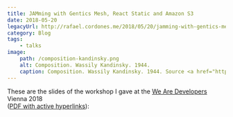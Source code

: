 ```yaml
---
title: JAMming with Gentics Mesh, React Static and Amazon S3
date: 2018-05-20
legacyUrl: http://rafael.cordones.me/2018/05/20/jamming-with-gentics-mesh-react-static-and-amazon-s3/
category: Blog
tags: 
    - talks
image:
    path: /composition-kandinsky.png
    alt: Composition. Wassily Kandinsky. 1944.
    caption: Composition. Wassily Kandinsky. 1944. Source <a href="https://artsandculture.google.com/asset/composition-kandinsky-vassily/2AGLIiSAmxZHGg">Google Arts & Culture</a>
---
```


These are the slides of the workshop I gave at the <a href="https://www.wearedevelopers.com/events/world-congress/">We Are Developers</a> Vienna 2018 <br/>(<a href="https://speakerd.s3.amazonaws.com/presentations/c0af9815abff462abe97f992fd489b4f/jamming-with-gentics-mesh-react-static-and-amazon-s3.pdf">PDF with active hyperlinks</a>):

<script async class="speakerdeck-embed" data-id="c0af9815abff462abe97f992fd489b4f" data-ratio="1.77777777777778" src="//speakerdeck.com/assets/embed.js"></script>
